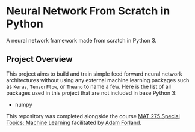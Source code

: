 # Neural Network From Scratch in Python

A neural network framework made from scratch in Python 3.

## Project Overview

This project aims to build and train simple feed forward neural network architectures without using any external machine learning packages such as `Keras`, `TensorFlow`, or `Theano` to name a few. Here is the list of all packages used in this project that are not included in base Python 3:

- numpy

This repository was completed alongside the course [MAT 275 Special Topics: Machine Learning](https://www.rrcc.edu) facilitated by [Adam Forland](https://github.com/AForland).